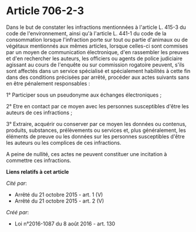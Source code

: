 # Article 706-2-3

Dans le but de constater les infractions mentionnées à l'article L. 415-3 du code de l'environnement, ainsi qu'à l'article L.
441-1 du code de la consommation lorsque l'infraction porte sur tout ou partie d'animaux ou de végétaux mentionnés aux mêmes
articles, lorsque celles-ci sont commises par un moyen de communication électronique, d'en rassembler les preuves et d'en
rechercher les auteurs, les officiers ou agents de police judiciaire agissant au cours de l'enquête ou sur commission
rogatoire peuvent, s'ils sont affectés dans un service spécialisé et spécialement habilités à cette fin dans des conditions
précisées par arrêté, procéder aux actes suivants sans en être pénalement responsables : 

1° Participer sous un pseudonyme aux échanges électroniques ; 

2° Etre en contact par ce moyen avec les personnes susceptibles d'être les auteurs de ces infractions ; 

3° Extraire, acquérir ou conserver par ce moyen les données ou contenus, produits, substances, prélèvements ou services et,
plus généralement, les éléments de preuve ou les données sur les personnes susceptibles d'être les auteurs ou les complices
de ces infractions. 

A peine de nullité, ces actes ne peuvent constituer une incitation à commettre ces infractions.

**Liens relatifs à cet article**

_Cité par_:

  - Arrêté du 21 octobre 2015 - art. 1 (V)
  - Arrêté du 21 octobre 2015 - art. 2 (V)

_Créé par_:

  - Loi n°2016-1087 du 8 août 2016 - art. 130
